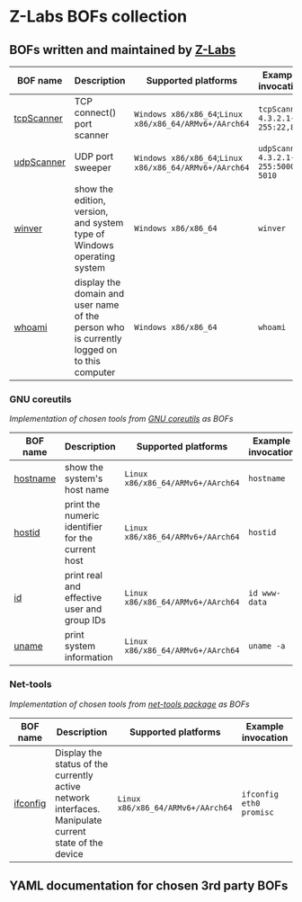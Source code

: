 # Z-Labs BOFs collection

## BOFs written and maintained by [Z-Labs](https://z-labs.eu/)

| BOF name  | Description | Supported platforms | Example invocation
| ------------- | ------------------------------ | ---------------------- | ------------------ |
| [tcpScanner](src/tcpScanner.zig)  | TCP connect() port scanner  | `Windows x86/x86_64`;`Linux x86/x86_64/ARMv6+/AArch64` | `tcpScanner 4.3.2.1-255:22,80` |
| [udpScanner](src/udpScanner.zig) | UDP port sweeper | `Windows x86/x86_64`;`Linux x86/x86_64/ARMv6+/AArch64` | `udpScanner 4.3.2.1-255:5000-5010` |
| [winver](src/wWinver.zig) | show the edition, version, and system type of Windows operating system | `Windows x86/x86_64` | `winver` |
| [whoami](src/wWhoami.zig) | display the domain and user name of the person who is currently logged on to this computer | `Windows x86/x86_64` | `whoami` |


### GNU coreutils

*Implementation of chosen tools from [GNU coreutils](http://git.savannah.gnu.org/gitweb/?p=coreutils.git) as BOFs*

| BOF name  | Description | Supported platforms | Example invocation
| ------------- | ------------------------------ | ---------------------- | ------------- |
| [hostname](src/coreutils/hostname.zig) | show the system's host name | `Linux x86/x86_64/ARMv6+/AArch64` | `hostname` |
| [hostid](src/coreutils/hostid.zig) | print the numeric identifier for the current host | `Linux x86/x86_64/ARMv6+/AArch64` | `hostid` |
| [id](src/coreutils/id.zig) | print real and effective user and group IDs | `Linux x86/x86_64/ARMv6+/AArch64` | `id www-data` |
| [uname](src/coreutils/uname.zig) | print system information | `Linux x86/x86_64/ARMv6+/AArch64` | `uname -a` |

### Net-tools

*Implementation of chosen tools from [net-tools package](https://salsa.debian.org/debian/net-tools) as BOFs*

| BOF name  | Description | Supported platforms | Example invocation
| ------------- | ------------------------------ | ---------------------- | ------------------ |
| [ifconfig](src/net-tools/ifconfig.zig) | Display the status of the currently active network interfaces. Manipulate current state of the device | `Linux x86/x86_64/ARMv6+/AArch64` | `ifconfig eth0 promisc` |

## YAML documentation for chosen 3rd party BOFs
